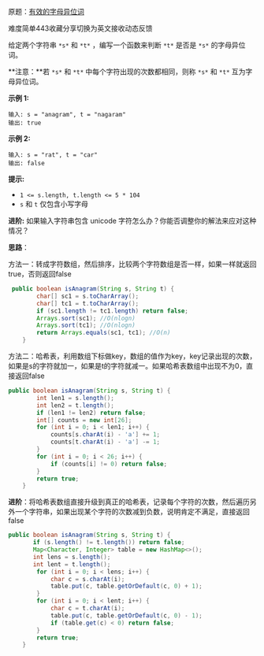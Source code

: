 原题：[有效的字母异位词](https://leetcode-cn.com/problems/valid-anagram/)

难度简单443收藏分享切换为英文接收动态反馈

给定两个字符串 `*s*` 和 `*t*` ，编写一个函数来判断 `*t*` 是否是 `*s*` 的字母异位词。

**注意：**若 `*s*` 和 `*t*` 中每个字符出现的次数都相同，则称 `*s*` 和 `*t*` 互为字母异位词。

**示例 1:**

```
输入: s = "anagram", t = "nagaram"
输出: true
```

**示例 2:**

```
输入: s = "rat", t = "car"
输出: false
```

**提示:**

- `1 <= s.length, t.length <= 5 * 104`
- `s` 和 `t` 仅包含小写字母

**进阶:** 如果输入字符串包含 unicode 字符怎么办？你能否调整你的解法来应对这种情况？



**思路**：

方法一：转成字符数组，然后排序，比较两个字符数组是否一样，如果一样就返回true，否则返回false

```java
 public boolean isAnagram(String s, String t) {
        char[] sc1 = s.toCharArray();
        char[] tc1 = t.toCharArray();
        if (sc1.length != tc1.length) return false;
        Arrays.sort(sc1); //O(nlogn)
        Arrays.sort(tc1); //O(nlogn)
        return Arrays.equals(sc1, tc1); //O(n)
    }
```

方法二：哈希表，利用数组下标做key，数组的值作为key，key记录出现的次数，如果是s的字符就加一，如果是t的字符就减一。如果哈希表数组中出现不为0，直接返回false

```java
public boolean isAnagram(String s, String t) {
      	int len1 = s.length();
        int len2 = t.length();
        if (len1 != len2) return false;
        int[] counts = new int[26];
        for (int i = 0; i < len1; i++) {
            counts[s.charAt(i) - 'a'] += 1;
            counts[t.charAt(i) - 'a'] -= 1;
        }
        for (int i = 0; i < 26; i++) {
            if (counts[i] != 0) return false;
        }
        return true;
    }
```

**进阶**：将哈希表数组直接升级到真正的哈希表，记录每个字符的次数，然后遍历另外一个字符串，如果出现某个字符的次数减到负数，说明肯定不满足，直接返回false

```java
public boolean isAnagram(String s, String t) {
       if (s.length() != t.length()) return false;
       Map<Character, Integer> table = new HashMap<>();
       int lens = s.length();
       int lent = t.length();
        for (int i = 0; i < lens; i++) {
            char c = s.charAt(i);
            table.put(c, table.getOrDefault(c, 0) + 1);
        }
        for (int i = 0; i < lent; i++) {
            char c = t.charAt(i);
            table.put(c, table.getOrDefault(c, 0) - 1);
            if (table.get(c) < 0) return false;
        }
        return true;
    }
```

